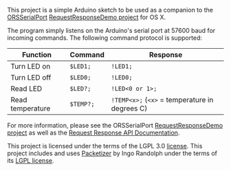 This project is a simple Arduino sketch to be used as a companion to the [ORSSerialPort](http://www.github.com/armadsen/ORSSerialPort/) [RequestResponseDemo project](https://github.com/armadsen/ORSSerialPort/tree/master/Examples/RequestResponseDemo) for OS X.

The program simply listens on the Arduino's serial port at 57600 baud for incoming commands. The following command protocol is supported:

   Function      |  Command  |                      Response
-----------------|-----------|------------------------------------------------
Turn LED on      | `$LED1;`  | `!LED1;`
Turn LED off     | `$LED0;`  | `!LED0;`
Read LED         | `$LED?;`  | `!LED<0 or 1>;`
Read temperature | `$TEMP?;` | `!TEMP<x>;` (`<x>` = temperature in degrees C)

For more information, please see the ORSSerialPort [RequestResponseDemo project](https://github.com/armadsen/ORSSerialPort/tree/master/Examples/RequestResponseDemo) as well as the [Request Response API Documentation](https://github.com/armadsen/ORSSerialPort/wiki/Request-Response-API).

This project is licensed under the terms of the LGPL 3.0 [license](LICENSE.md). This project includes and uses [Packetizer](https://github.com/i-n-g-o/Packetizer) by Ingo Randolph under the terms of its [LGPL license](https://github.com/i-n-g-o/Packetizer/blob/master/license.txt).